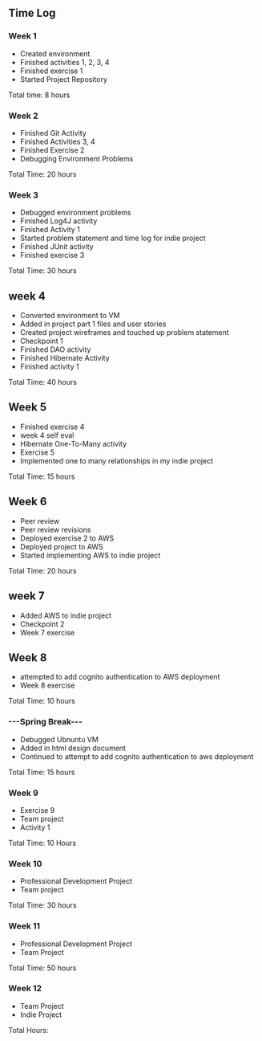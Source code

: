 ## Time Log

### Week 1
- Created environment 
- Finished activities 1, 2, 3, 4
- Finished exercise 1 
- Started Project Repository 

Total time: 8 hours 

### Week 2
- Finished Git Activity 
- Finished Activities 3, 4 
- Finished Exercise 2
- Debugging Environment Problems 

Total Time: 20 hours

### Week 3
- Debugged environment problems 
- Finished Log4J activity 
- Finished Activity 1 
- Started problem statement and time log for indie project
- Finished JUnit activity 
- Finished exercise 3

Total Time: 30 hours 

## week 4 
- Converted environment to VM
- Added in project part 1 files and user stories 
- Created project wireframes and touched up problem statement 
- Checkpoint 1 
- Finished DAO activity 
- Finished Hibernate Activity 
- Finished activity 1 

Total Time: 40 hours 

## Week 5
- Finished exercise 4
- week 4 self eval
- Hibernate One-To-Many activity 
- Exercise 5
- Implemented one to many relationships in my indie project

Total Time: 15 hours 

## Week 6 
- Peer review 
- Peer review revisions 
- Deployed exercise 2 to AWS
- Deployed project to AWS
- Started implementing AWS to indie project 

Total Time: 20 hours 

## week 7 
- Added AWS to indie project 
- Checkpoint 2 
- Week 7 exercise

## Week 8 
- attempted to add cognito authentication to AWS deployment
- Week 8 exercise 

Total Time: 10 hours

### ---Spring Break---
- Debugged Ubnuntu VM
- Added in html design document
- Continued to attempt to add cognito authentication to aws deployment 

Total Time: 15 hours 

### Week 9 
- Exercise 9
- Team project 
- Activity 1 


Total Time: 10 Hours 

### Week 10 
- Professional Development Project 
- Team project 

Total Time: 30 hours 

### Week 11 

- Professional Development Project 
- Team Project 

Total Time: 50 hours 

### Week 12 
- Team Project 
- Indie Project 

Total Hours: 